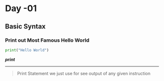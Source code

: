 # Day -01 

## Basic Syntax

### Print out Most Famous Hello World

```python
print("Hello World")
```


_**print**_

***

>Print Statement we just use for see output of any given instruction


